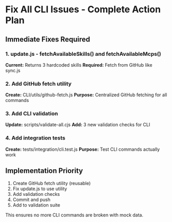 # Fix All CLI Issues - Complete Action Plan

## Immediate Fixes Required

### 1. update.js - fetchAvailableSkills() and fetchAvailableMcps()
**Current:** Returns 3 hardcoded skills
**Required:** Fetch from GitHub like sync.js

### 2. Add GitHub fetch utility
**Create:** CLI/utils/github-fetch.js
**Purpose:** Centralized GitHub fetching for all commands

### 3. Add CLI validation
**Update:** scripts/validate-all.cjs
**Add:** 3 new validation checks for CLI

### 4. Add integration tests
**Create:** tests/integration/cli.test.js
**Purpose:** Test CLI commands actually work

## Implementation Priority

1. Create GitHub fetch utility (reusable)
2. Fix update.js to use utility
3. Add validation checks
4. Commit and push
5. Add to validation suite

This ensures no more CLI commands are broken with mock data.
